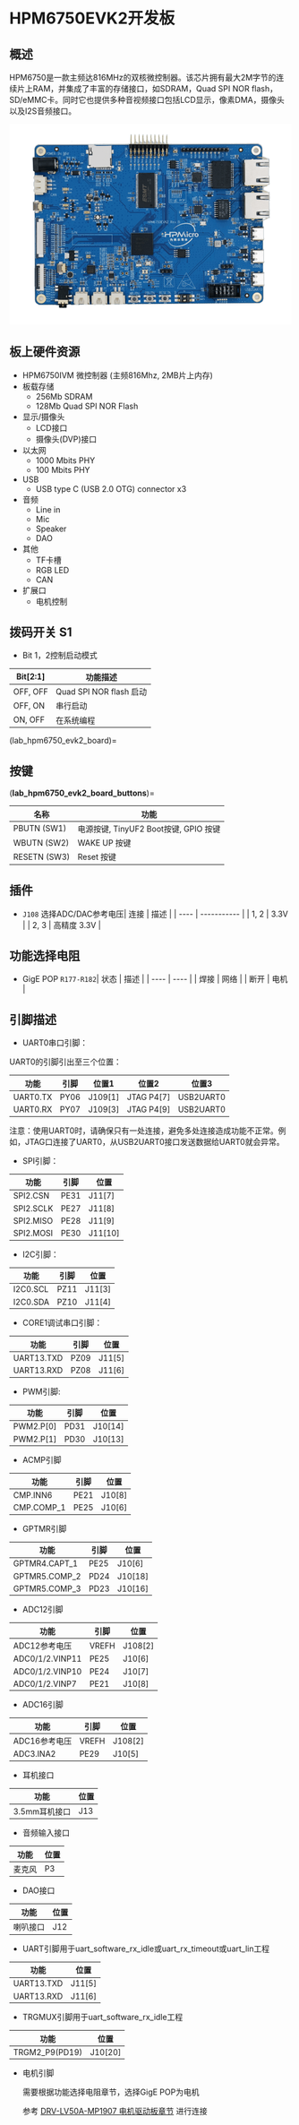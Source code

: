 # HPM6750EVK2开发板

## 概述

HPM6750是一款主频达816MHz的双核微控制器。该芯片拥有最大2M字节的连续片上RAM，并集成了丰富的存储接口，如SDRAM，Quad SPI NOR flash， SD/eMMC卡。同时它也提供多种音视频接口包括LCD显示，像素DMA，摄像头以及I2S音频接口。

 ![hpm6750evk](../../../../assets/sdk/boards/hpm6750evk2/hpm6750evk2.png "hpm6750evk2")

## 板上硬件资源

- HPM6750IVM 微控制器 (主频816Mhz, 2MB片上内存)
- 板载存储
  - 256Mb SDRAM
  - 128Mb Quad SPI NOR Flash
- 显示/摄像头
  - LCD接口
  - 摄像头(DVP)接口
- 以太网
  - 1000 Mbits PHY
  - 100 Mbits PHY
- USB
  - USB type C (USB 2.0 OTG) connector x3
- 音频
  - Line in
  - Mic
  - Speaker
  - DAO
- 其他
  - TF卡槽
  - RGB LED
  - CAN
- 扩展口
  - 电机控制

## 拨码开关 S1

- Bit 1，2控制启动模式

| Bit[2:1] | 功能描述                |
| -------- | ----------------------- |
| OFF, OFF | Quad SPI NOR flash 启动 |
| OFF, ON  | 串行启动                |
| ON, OFF  | 在系统编程              |

(lab_hpm6750_evk2_board)=

## 按键

(**lab_hpm6750_evk2_board_buttons**)=

| 名称         | 功能                                  |
| ------------ | ------------------------------------- |
| PBUTN (SW1)  | 电源按键, TinyUF2 Boot按键, GPIO 按键 |
| WBUTN (SW2)  | WAKE UP 按键                          |
| RESETN (SW3) | Reset 按键                            |

## 插件

- `J108` 选择ADC/DAC参考电压| 连接 | 描述        |
  | ---- | ----------- |
  | 1, 2 | 3.3V        |
  | 2, 3 | 高精度 3.3V |

## 功能选择电阻

- GigE POP `R177-R182`| 状态 | 描述 |
  | ---- | ---- |
  | 焊接 | 网络 |
  | 断开 | 电机 |

## 引脚描述

- UART0串口引脚：

 UART0的引脚引出至三个位置：

| 功能     | 引脚 | 位置1   | 位置2      | 位置3     |
| -------- | ---- | ------- | ---------- | --------- |
| UART0.TX | PY06 | J109[1] | JTAG P4[7] | USB2UART0 |
| UART0.RX | PY07 | J109[3] | JTAG P4[9] | USB2UART0 |

注意：使用UART0时，请确保只有一处连接，避免多处连接造成功能不正常。例如，JTAG口连接了UART0，从USB2UART0接口发送数据给UART0就会异常。

- SPI引脚：

| 功能      | 引脚 | 位置    |
| --------- | ---- | ------- |
| SPI2.CSN  | PE31 | J11[7]  |
| SPI2.SCLK | PE27 | J11[8]  |
| SPI2.MISO | PE28 | J11[9]  |
| SPI2.MOSI | PE30 | J11[10] |

- I2C引脚：

| 功能     | 引脚 | 位置   |
| -------- | ---- | ------ |
| I2C0.SCL | PZ11 | J11[3] |
| I2C0.SDA | PZ10 | J11[4] |

- CORE1调试串口引脚：

| 功能       | 引脚 | 位置   |
| ---------- | ---- | ------ |
| UART13.TXD | PZ09 | J11[5] |
| UART13.RXD | PZ08 | J11[6] |

- PWM引脚:

| 功能      | 引脚 | 位置    |
| --------- | ---- | ------- |
| PWM2.P[0] | PD31 | J10[14] |
| PWM2.P[1] | PD30 | J10[13] |

- ACMP引脚

| 功能       | 引脚 | 位置   |
| ---------- | ---- | ------ |
| CMP.INN6   | PE21 | J10[8] |
| CMP.COMP_1 | PE25 | J10[6] |

- GPTMR引脚

| 功能          | 引脚 | 位置   |
| ------------- | ---- | ------  |
| GPTMR4.CAPT_1 | PE25 | J10[6]  |
| GPTMR5.COMP_2 | PD24 | J10[18] |
| GPTMR5.COMP_3 | PD23 | J10[16] |

- ADC12引脚

| 功能            | 引脚  | 位置    |
| --------------- | ----- | ------- |
| ADC12参考电压   | VREFH | J108[2] |
| ADC0/1/2.VINP11 | PE25  | J10[6]  |
| ADC0/1/2.VINP10 | PE24  | J10[7]  |
| ADC0/1/2.VINP7  | PE21  | J10[8]  |

- ADC16引脚

| 功能          | 引脚  | 位置    |
| ------------- | ----- | ------- |
| ADC16参考电压 | VREFH | J108[2] |
| ADC3.INA2     | PE29  | J10[5]  |

- 耳机接口

| 功能          | 位置 |
| ------------- | ---- |
| 3.5mm耳机接口 | J13  |

- 音频输入接口

| 功能   | 位置 |
| ------ | ---- |
| 麦克风 | P3   |

- DAO接口

| 功能     | 位置 |
| -------- | ---- |
| 喇叭接口 | J12  |

- UART引脚用于uart_software_rx_idle或uart_rx_timeout或uart_lin工程

| 功能       | 位置   |
| ---------- | ------ |
| UART13.TXD | J11[5] |
| UART13.RXD | J11[6] |

- TRGMUX引脚用于uart_software_rx_idle工程

| 功能        | 位置    |
| ---------- | -------- |
| TRGM2_P9(PD19)  | J10[20]   |

- 电机引脚

  需要根据功能选择电阻章节，选择GigE POP为电机

  参考 [DRV-LV50A-MP1907 电机驱动板章节](lab_drv_lv50a_mp1907) 进行连接